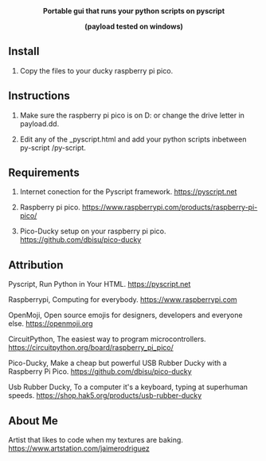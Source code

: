 <div align="center">
  <strong>Portable gui that runs your python scripts on pyscript</strong>
  
  <strong>(payload tested on windows)</strong>
  
</div>

## Install

1. Copy the files to your ducky raspberry pi pico. 

## Instructions

1. Make sure the raspberry pi pico is on D: or change the drive letter in payload.dd.

2. Edit any of the _pyscript.html and add your python scripts inbetween py-script /py-script.
   
## Requirements

1. Internet conection for the Pyscript framework. https://pyscript.net

2. Raspberry pi pico. https://www.raspberrypi.com/products/raspberry-pi-pico/

3. Pico-Ducky setup on your raspberry pi pico. https://github.com/dbisu/pico-ducky

## Attribution

Pyscript, Run Python in Your HTML. https://pyscript.net

Raspberrypi, Computing for everybody. https://www.raspberrypi.com

OpenMoji, Open source emojis for designers, developers and everyone else. https://openmoji.org

CircuitPython, The easiest way to program microcontrollers. https://circuitpython.org/board/raspberry_pi_pico/

Pico-Ducky, Make a cheap but powerful USB Rubber Ducky with a Raspberry Pi Pico. https://github.com/dbisu/pico-ducky

Usb Rubber Ducky, To a computer it's a keyboard, typing at superhuman speeds. https://shop.hak5.org/products/usb-rubber-ducky

## About Me

Artist that likes to code when my textures are baking. https://www.artstation.com/jaimerodriguez
